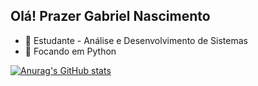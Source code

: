 ## Olá! Prazer Gabriel Nascimento
- 🔭 Estudante - Análise e Desenvolvimento de Sistemas
- 🌱 Focando em Python 

[![Anurag's GitHub stats](https://github-readme-stats.vercel.app/api?username=ogabrielgsn&show_icons=true&theme=radical)](https://github.com/anuraghazra/github-readme-stats)
